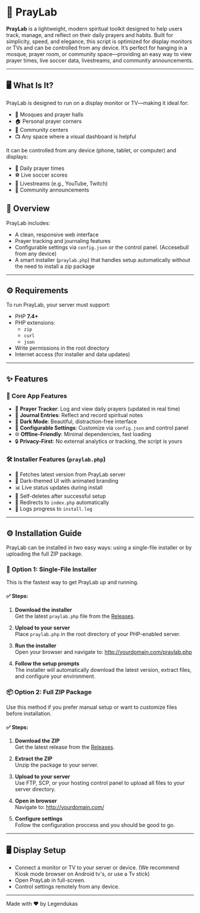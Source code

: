 # 🙏 PrayLab

**PrayLab** is a lightweight, modern spiritual toolkit designed to help users track, manage, and reflect on their daily prayers and habits. Built for simplicity, speed, and elegance, this script is optimized for display monitors or TVs and can be controlled from any device. It’s perfect for hanging in a mosque, prayer room, or community space—providing an easy way to view prayer times, live soccer data, livestreams, and community announcements.

---

## 🖥️ What Is It?

PrayLab is designed to run on a display monitor or TV—making it ideal for:

- 🕌 Mosques and prayer halls
- 🏠 Personal prayer corners
- 🏢 Community centers
- 📺 Any space where a visual dashboard is helpful

It can be controlled from any device (phone, tablet, or computer) and displays:

- 🕋 Daily prayer times
- ⚽ Live soccer scores
- 📡 Livestreams (e.g., YouTube, Twitch)
- 📢 Community announcements

## 📌 Overview

PrayLab includes:

- A clean, responsive web interface
- Prayer tracking and journaling features
- Configurable settings via `config.json` or the control panel. (Accesebull from any device)
- A smart installer (`praylab.php`) that handles setup automatically without the need to install a zip package

---

## ⚙️ Requirements

To run PrayLab, your server must support:

- PHP **7.4+**
- PHP extensions:
  - `zip`
  - `curl`
  - `json`
- Write permissions in the root directory
- Internet access (for installer and data updates)

---

## ✨ Features

### 🧠 Core App Features

- 📆 **Prayer Tracker**: Log and view daily prayers (updated in real time)
- 📝 **Journal Entries**: Reflect and record spiritual notes
- 🌙 **Dark Mode**: Beautiful, distraction-free interface
- 🔧 **Configurable Settings**: Customize via `config.json` and control panel
- 🌐 **Offline-Friendly**: Minimal dependencies, fast loading
- 🔒 **Privacy-First**: No external analytics or tracking, the script is yours

### 🛠️ Installer Features (`praylab.php`)

- 📡 Fetches latest version from PrayLab server
- 🎨 Dark-themed UI with animated branding
- 📊 Live status updates during install
- 🧹 Self-deletes after successful setup
- 🔁 Redirects to `index.php` automatically
- 🧾 Logs progress to `install.log`

---

## ⚙️ Installation Guide

PrayLab can be installed in two easy ways: using a single-file installer or by uploading the full ZIP package.


### 🧩 Option 1: Single-File Installer

This is the fastest way to get PrayLab up and running.

#### ✅ Steps:

1. **Download the installer**  
   Get the latest `praylab.php` file from the [Releases](https://pray-lab.vercel.app/praylab.php).

2. **Upload to your server**  
   Place `praylab.php` in the root directory of your PHP-enabled server.

3. **Run the installer**  
   Open your browser and navigate to: http://yourdomain.com/praylab.php

4. **Follow the setup prompts**  
The installer will automatically download the latest version, extract files, and configure your environment.


### 📦 Option 2: Full ZIP Package

Use this method if you prefer manual setup or want to customize files before installation.

#### ✅ Steps:

1. **Download the ZIP**  
Get the latest release from the [Releases](https://pray-lab.vercel.app/latest-version.json).

2. **Extract the ZIP**  
Unzip the package to your server.

3. **Upload to your server**  
Use FTP, SCP, or your hosting control panel to upload all files to your server directory.

4. **Open in browser**  
Navigate to: http://yourdomain.com/

5. **Configure settings**  
Follow the configuration proccess and you should be good to go.

---

## 🖥️ Display Setup

- Connect a monitor or TV to your server or device. (We recommend Kiosk mode browser on Android tv's, or use a Tv stick)
- Open PrayLab in full-screen.
- Control settings remotely from any device.

---

Made with ❤️ by Legendukas
